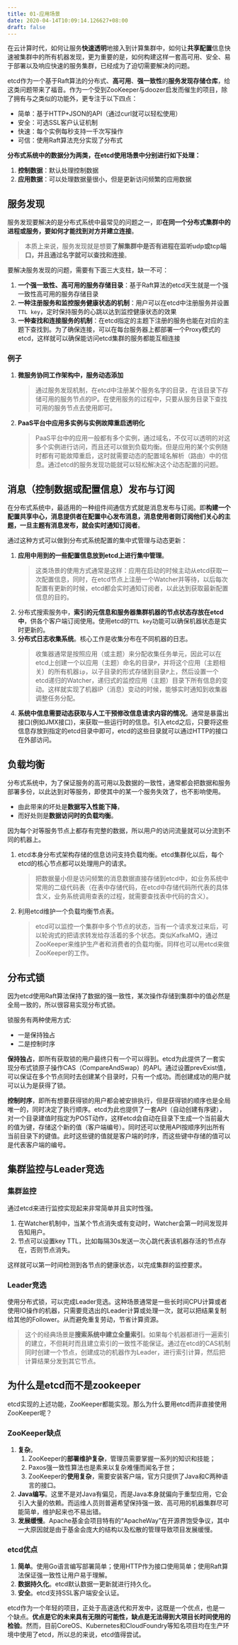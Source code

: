 ```yaml
---
title: 01-应用场景
date: 2020-04-14T10:09:14.126627+08:00
draft: false
---
```


在云计算时代，如何让服务**快速透明**地接入到计算集群中，如何让**共享配置**信息快速被集群中的所有机器发现，更为重要的是，如何构建这样一套高可用、安全、易于部署以及响应快速的服务集群，已经成为了迫切需要解决的问题。

etcd作为一个基于Raft算法的分布式、**高可用**、**强一致性**的**服务发现存储仓库**，给这类问题带来了福音。作为一个受到ZooKeeper与doozer启发而催生的项目，除了拥有与之类似的功能外，更专注于以下四点：

- 简单：基于HTTP+JSON的API（通过curl就可以轻松使用）
- 安全：可选SSL客户认证机制
- 快速：每个实例每秒支持一千次写操作
- 可信：使用Raft算法充分实现了分布式

**分布式系统中的数据分为两类，在etcd使用场景中分别进行如下处理：**

1. **控制数据**：默认处理控制数据
2. **应用数据**：可以处理数据量很小，但是更新访问频繁的应用数据

## 服务发现

服务发现要解决的是分布式系统中最常见的问题之一，即**在同一个分布式集群中的进程或服务，要如何才能找到对方并建立连接**。
> 本质上来说，服务发现就是想要**了解集群中是否有进程在监听udp或tcp端口，并且通过名字就可以查找和连接**。

要解决服务发现的问题，需要有下面三大支柱，缺一不可：

1. **一个强一致性、高可用的服务存储目录**：基于Raft算法的etcd天生就是一个强一致性高可用的服务存储目录
2. **一种注册服务和监控服务健康状态的机制**：用户可以在etcd中注册服务并设置`TTL key`，定时保持服务的心跳以达到监控健康状态的效果
3. **一种查找和连接服务的机制**：在etcd指定的主题下注册的服务也能在对应的主题下查找到。为了确保连接，可以在每台服务器上都部署一个Proxy模式的etcd，这样就可以确保能访问etcd集群的服务都能互相连接

### 例子

1. **微服务协同工作架构中，服务动态添加**
    > 通过服务发现机制，在etcd中注册某个服务名字的目录，在该目录下存储可用的服务节点的IP。在使用服务的过程中，只要从服务目录下查找可用的服务节点去使用即可。
2. **PaaS平台中应用多实例与实例故障重启透明化**
    > PaaS平台中的应用一般都有多个实例，通过域名，不仅可以透明的对这多个实例进行访问，而且还可以做到负载均衡。但是应用的某个实例随时都有可能故障重启，这时就需要动态的配置域名解析（路由）中的信息。通过etcd的服务发现功能就可以轻松解决这个动态配置的问题。

## 消息（控制数据或配置信息）发布与订阅

在分布式系统中，最适用的一种组件间通信方式就是消息发布与订阅。即**构建一个配置共享中心，消息提供者在配置中心发布消息，消息使用者则订阅他们关心的主题，一旦主题有消息发布，就会实时通知订阅者**。

通过这种方式可以做到分布式系统配置的集中式管理与动态更新：

1. **应用中用到的一些配置信息放到etcd上进行集中管理**。
    > 这类场景的使用方式通常是这样：应用在启动的时候主动从etcd获取一次配置信息，同时，在etcd节点上注册一个Watcher并等待，以后每次配置有更新的时候，etcd都会实时通知订阅者，以此达到获取最新配置信息的目的。
2. 分布式搜索服务中，**索引的元信息和服务器集群机器的节点状态存放在etcd中**，供各个客户端订阅使用。使用etcd的`TTL key`功能可以确保机器状态是实时更新的。
3. **分布式日志收集系统**。核心工作是收集分布在不同机器的日志。
    > 收集器通常是按照应用（或主题）来分配收集任务单元，因此可以在etcd上创建一个以应用（主题）命名的目录`P`，并将这个应用（主题相关）的所有机器`ip`，以子目录的形式存储到目录`P`上，然后设置一个etcd递归的Watcher，递归式的监控应用（主题）目录下所有信息的变动。这样就实现了机器IP（消息）变动的时候，能够实时通知到收集器调整任务分配。
4. **系统中信息需要动态获取与人工干预修改信息请求内容的情况**。通常是暴露出接口(例如JMX接口)，来获取一些运行时的信息。引入etcd之后，只要将这些信息存放到指定的etcd目录中即可，etcd的这些目录就可以通过HTTP的接口在外部访问。

## 负载均衡

分布式系统中，为了保证服务的高可用以及数据的一致性，通常都会把数据和服务部署多份，以此达到对等服务，即使其中的某一个服务失效了，也不影响使用。

- 由此带来的坏处是**数据写入性能下降**，
- 而好处则是**数据访问时的负载均衡**。

因为每个对等服务节点上都存有完整的数据，所以用户的访问流量就可以分流到不同的机器上。

1. etcd本身分布式架构存储的信息访问支持负载均衡。etcd集群化以后，每个etcd的核心节点都可以处理用户的请求。
    > 把数据量小但是访问频繁的消息数据直接存储到etcd中，如业务系统中常用的二级代码表（在表中存储代码，在etcd中存储代码所代表的具体含义，业务系统调用查表的过程，就需要查找表中代码的含义）。
2. 利用etcd维护一个负载均衡节点表。
    > etcd可以监控一个集群中多个节点的状态，当有一个请求发过来后，可以轮询式的把请求转发给存活着的多个状态。类似KafkaMQ，通过ZooKeeper来维护生产者和消费者的负载均衡。同样也可以用etcd来做ZooKeeper的工作。

## 分布式锁

因为etcd使用Raft算法保持了数据的强一致性，某次操作存储到集群中的值必然是全局一致的，所以很容易实现分布式锁。

锁服务有两种使用方式:

- 一是保持独占
- 二是控制时序

**保持独占**，即所有获取锁的用户最终只有一个可以得到。etcd为此提供了一套实现分布式锁原子操作CAS（CompareAndSwap）的API。通过设置prevExist值，可以保证在多个节点同时去创建某个目录时，只有一个成功。而创建成功的用户就可以认为是获得了锁。

**控制时序**，即所有想要获得锁的用户都会被安排执行，但是获得锁的顺序也是全局唯一的，同时决定了执行顺序。etcd为此也提供了一套API（自动创建有序键），对一个目录建值时指定为POST动作，这样etcd会自动在目录下生成一个当前最大的值为键，存储这个新的值（客户端编号）。同时还可以使用API按顺序列出所有当前目录下的键值。此时这些键的值就是客户端的时序，而这些键中存储的值可以是代表客户端的编号。

## 集群监控与Leader竞选

### 集群监控

通过etcd来进行监控实现起来非常简单并且实时性强。

1. 在Watcher机制中，当某个节点消失或有变动时，Watcher会第一时间发现并告知用户。
2. 节点可以设置key TTL，比如每隔30s发送一次心跳代表该机器存活的节点存在，否则节点消失。

这样就可以第一时间检测到各节点的健康状态，以完成集群的监控要求。

### Leader竞选

使用分布式锁，可以完成Leader竞选。这种场景通常是一些长时间CPU计算或者使用IO操作的机器，只需要竞选出的Leader计算或处理一次，就可以把结果复制给其他的Follower。从而避免重复劳动，节省计算资源。

> 这个的经典场景是**搜索系统中建立全量索引**。如果每个机器都进行一遍索引的建立，不但耗时而且建立索引的一致性不能保证。通过在etcd的CAS机制同时创建一个节点，创建成功的机器作为Leader，进行索引计算，然后把计算结果分发到其它节点。

## 为什么是etcd而不是zookeeper

etcd实现的上述功能，ZooKeeper都能实现。那么为什么要用etcd而非直接使用ZooKeeper呢？

### ZooKeeper缺点

1. **复杂**。
   1. ZooKeeper的**部署维护复杂**，管理员需要掌握一系列的知识和技能；
   2. Paxos强一致性算法也是素来以复杂难懂而闻名于世；
   3. ZooKeeper的**使用复杂**，需要安装客户端，官方只提供了Java和C两种语言的接口。
2. **Java编写**。这里不是对Java有偏见，而是Java本身就偏向于重型应用，它会引入大量的依赖。而运维人员则普遍希望保持强一致、高可用的机器集群尽可能简单，维护起来也不易出错。
3. **发展缓慢**。Apache基金会项目特有的“ApacheWay”在开源界饱受争议，其中一大原因就是由于基金会庞大的结构以及松散的管理导致项目发展缓慢。

### etcd优点

1. **简单**。使用Go语言编写部署简单；使用HTTP作为接口使用简单；使用Raft算法保证强一致性让用户易于理解。
2. **数据持久化**。etcd默认数据一更新就进行持久化。
3. **安全**。etcd支持SSL客户端安全认证。

etcd作为一个年轻的项目，正处于高速迭代和开发中，这既是一个优点，也是一个缺点。**优点是它的未来具有无限的可能性，缺点是无法得到大项目长时间使用的检验**。然而，目前CoreOS、Kubernetes和CloudFoundry等知名项目均在生产环境中使用了etcd，所以总的来说，etcd值得尝试。